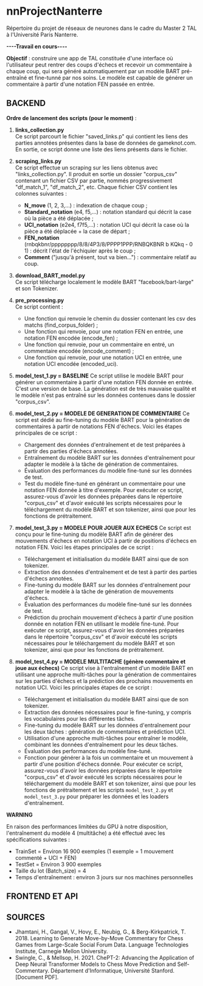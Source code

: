 # nnProjectNanterre

Répertoire du projet de réseaux de neurones dans le cadre du Master 2 TAL à l'Université Paris Nanterre.

**----Travail en cours----**

**Objectif** : construire une app de TAL constituée d'une interface où l'utilisateur peut rentrer des coups d'échecs et recevoir un commentaire à chaque coup, qui sera généré automatiquement par un modèle BART pré-entraîné et fine-tunné par nos soins. Le modèle est capable de générer un commentaire à partir d'une notation FEN passée en entrée.

## BACKEND

**Ordre de lancement des scripts (pour le moment)** :

1. **links_collection.py**  
    Ce script parcourt le fichier "saved_links.p" qui contient les liens des parties annotées présentes dans la base de données de gameknot.com. En sortie, ce script donne une liste des liens présents dans le fichier.

2. **scraping_links.py**  
    Ce script effectue un scraping sur les liens obtenus avec "links_collection.py". Il produit en sortie un dossier "corpus_csv" contenant un fichier CSV par partie, nommés progressivement "df_match_1", "df_match_2", etc. Chaque fichier CSV contient les colonnes suivantes :
    - **N_move** (1, 2, 3,...) : indexation de chaque coup ;
    - **Standard_notation** (e4, f5,...) : notation standard qui décrit la case où la pièce a été déplacée ;
    - **UCI_notation** (e2e4, f7f5,...) : notation UCI qui décrit la case où la pièce a été déplacée + la case de départ ;
    - **FEN_notation** (rnbqkbnr/pppppppp/8/8/4P3/8/PPPP1PPP/RNBQKBNR b KQkq - 0 1) : décrit l'état de l'échiquier après le coup ;
    - **Comment** ("jusqu'à présent, tout va bien...") : commentaire relatif au coup.

3. **download_BART_model.py**  
    Ce script télécharge localement le modèle BART "facebook/bart-large" et son Tokenizer.

4. **pre_processing.py**  
    Ce script contient :
    - Une fonction qui renvoie le chemin du dossier contenant les csv des matchs (find_corpus_folder) ;
    - Une fonction qui renvoie, pour une notation FEN en entrée, une notation FEN encodée (encode_fen) ;
    - Une fonction qui renvoie, pour un commentaire en entré, un commentaire encodée (encode_comment) ;
    - Une fonction qui renvoie, pour une notation UCI en entrée, une notation UCI encodée (encoded_uci).

5. **model_test_1.py = BASELINE**
    Ce script utilise le modèle BART pour générer un commentaire à partir d'une notation FEN donnée en entrée. C'est une version de base. La génération est de très mauvaise qualité et le modèle n'est pas entraîné sur les données contenues dans le dossier "corpus_csv".

6. **model_test_2.py = MODELE DE GENERATION DE COMMENTAIRE**
    Ce script est dédié au fine-tuning du modèle BART pour la génération de commentaires à partir de notations FEN d'échecs. Voici les étapes principales de ce script :
    - Chargement des données d'entraînement et de test préparées à partir des parties d'échecs annotées.
    - Entraînement du modèle BART sur les données d'entraînement pour adapter le modèle à la tâche de génération de commentaires.
    - Évaluation des performances du modèle fine-tuné sur les données de test.
    - Test du modèle fine-tuné en générant un commentaire pour une notation FEN donnée à titre d'exemple.
    Pour exécuter ce script, assurez-vous d'avoir les données préparées dans le répertoire "corpus_csv" et d'avoir exécuté les scripts nécessaires pour le téléchargement du modèle BART et son tokenizer, ainsi que pour les fonctions de prétraitement.

7. **model_test_3.py = MODELE POUR JOUER AUX ECHECS**
    Ce script est conçu pour le fine-tuning du modèle BART afin de générer des mouvements d'échecs en notation UCI à partir de positions d'échecs en notation FEN. Voici les étapes principales de ce script :
    - Téléchargement et initialisation du modèle BART ainsi que de son tokenizer.
    - Extraction des données d'entraînement et de test à partir des parties d'échecs annotées.
    - Fine-tuning du modèle BART sur les données d'entraînement pour adapter le modèle à la tâche de génération de mouvements d'échecs.
    - Évaluation des performances du modèle fine-tuné sur les données de test.
    - Prédiction du prochain mouvement d'échecs à partir d'une position donnée en notation FEN en utilisant le modèle fine-tuné.
    Pour exécuter ce script, assurez-vous d'avoir les données préparées dans le répertoire "corpus_csv" et d'avoir exécuté les scripts nécessaires pour le téléchargement du modèle BART et son tokenizer, ainsi que pour les fonctions de prétraitement.

8. **model_test_4.py = MODELE MULTITACHE (génère commentaire et joue aux échecs)**
    Ce script vise à l'entraînement d'un modèle BART en utilisant une approche multi-tâches pour la génération de commentaires sur les parties d'échecs et la prédiction des prochains mouvements en notation UCI. Voici les principales étapes de ce script :
    - Téléchargement et initialisation du modèle BART ainsi que de son tokenizer.
    - Extraction des données nécessaires pour le fine-tuning, y compris les vocabulaires pour les différentes tâches.
    - Fine-tuning du modèle BART sur les données d'entraînement pour les deux tâches : génération de commentaires et prédiction UCI.
    - Utilisation d'une approche multi-tâches pour entraîner le modèle, combinant les données d'entraînement pour les deux tâches.
    - Évaluation des performances du modèle fine-tuné.
    - Fonction pour générer à la fois un commentaire et un mouvement à partir d'une position d'échecs donnée.
    Pour exécuter ce script, assurez-vous d'avoir les données préparées dans le répertoire "corpus_csv" et d'avoir exécuté les scripts nécessaires pour le téléchargement du modèle BART et son tokenizer, ainsi que pour les fonctions de prétraitement et les scripts `model_test_2.py` et `model_test_3.py` pour préparer les données et les loaders d'entraînement.

**WARNING**

En raison des performances limitées du GPU à notre disposition, l'entraînement du modèle 4 (multitâche) a été effectué avec les spécifications suivantes :

- TrainSet = Environ 16 900 exemples (1 exemple = 1 mouvement commenté + UCI + FEN)
- TestSet = Environ 3 900 exemples
- Taille du lot (Batch_size) = 4
- Temps d'entraînement : environ 3 jours sur nos machines personnelles

## FRONTEND ET API


## SOURCES

- Jhamtani, H., Gangal, V., Hovy, E., Neubig, G., & Berg-Kirkpatrick, T. 2018. Learning to Generate Move-by-Move Commentary for Chess Games from Large-Scale Social Forum Data. Language Technologies Institute, Carnegie Mellon University.
- Swingle, C., & Mellsop, H. 2021. ChePT-2: Advancing the Application of Deep Neural Transformer Models to Chess Move Prediction and Self-Commentary. Département d'Informatique, Université Stanford. [Document PDF].